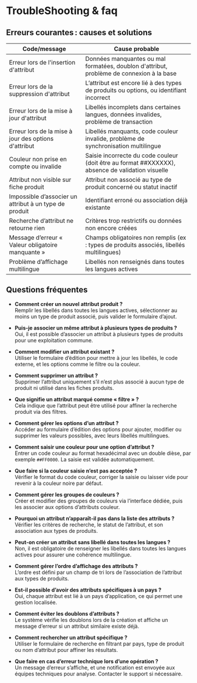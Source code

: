 # TroubleShooting & faq

## Erreurs courantes : causes et solutions

| Code/message                         | Cause probable                                                                                   |
|------------------------------------|------------------------------------------------------------------------------------------------|
| Erreur lors de l'insertion d'attribut | Données manquantes ou mal formatées, doublon d'attribut, problème de connexion à la base         |
| Erreur lors de la suppression d'attribut | L’attribut est encore lié à des types de produits ou options, ou identifiant incorrect           |
| Erreur lors de la mise à jour d'attribut | Libellés incomplets dans certaines langues, données invalides, problème de transaction          |
| Erreur lors de la mise à jour des options d'attribut | Libellés manquants, code couleur invalide, problème de synchronisation multilingue               |
| Couleur non prise en compte ou invalide | Saisie incorrecte du code couleur (doit être au format ##XXXXXX), absence de validation visuelle  |
| Attribut non visible sur fiche produit | Attribut non associé au type de produit concerné ou statut inactif                              |
| Impossible d’associer un attribut à un type de produit | Identifiant erroné ou association déjà existante                                                |
| Recherche d’attribut ne retourne rien | Critères trop restrictifs ou données non encore créées                                         |
| Message d’erreur « Valeur obligatoire manquante » | Champs obligatoires non remplis (ex : types de produits associés, libellés multilingues)        |
| Problème d’affichage multilingue | Libellés non renseignés dans toutes les langues actives                                         |

## Questions fréquentes

- **Comment créer un nouvel attribut produit ?**  
  Remplir les libellés dans toutes les langues actives, sélectionner au moins un type de produit associé, puis valider le formulaire d’ajout.

- **Puis-je associer un même attribut à plusieurs types de produits ?**  
  Oui, il est possible d’associer un attribut à plusieurs types de produits pour une exploitation commune.

- **Comment modifier un attribut existant ?**  
  Utiliser le formulaire d’édition pour mettre à jour les libellés, le code externe, et les options comme le filtre ou la couleur.

- **Comment supprimer un attribut ?**  
  Supprimer l’attribut uniquement s’il n’est plus associé à aucun type de produit ni utilisé dans les fiches produits.

- **Que signifie un attribut marqué comme « filtre » ?**  
  Cela indique que l’attribut peut être utilisé pour affiner la recherche produit via des filtres.

- **Comment gérer les options d’un attribut ?**  
  Accéder au formulaire d’édition des options pour ajouter, modifier ou supprimer les valeurs possibles, avec leurs libellés multilingues.

- **Comment saisir une couleur pour une option d’attribut ?**  
  Entrer un code couleur au format hexadécimal avec un double dièse, par exemple `##FF0000`. La saisie est validée automatiquement.

- **Que faire si la couleur saisie n’est pas acceptée ?**  
  Vérifier le format du code couleur, corriger la saisie ou laisser vide pour revenir à la couleur noire par défaut.

- **Comment gérer les groupes de couleurs ?**  
  Créer et modifier des groupes de couleurs via l’interface dédiée, puis les associer aux options d’attributs couleur.

- **Pourquoi un attribut n’apparaît-il pas dans la liste des attributs ?**  
  Vérifier les critères de recherche, le statut de l’attribut, et son association aux types de produits.

- **Peut-on créer un attribut sans libellé dans toutes les langues ?**  
  Non, il est obligatoire de renseigner les libellés dans toutes les langues actives pour assurer une cohérence multilingue.

- **Comment gérer l’ordre d’affichage des attributs ?**  
  L’ordre est défini par un champ de tri lors de l’association de l’attribut aux types de produits.

- **Est-il possible d’avoir des attributs spécifiques à un pays ?**  
  Oui, chaque attribut est lié à un pays d’application, ce qui permet une gestion localisée.

- **Comment éviter les doublons d’attributs ?**  
  Le système vérifie les doublons lors de la création et affiche un message d’erreur si un attribut similaire existe déjà.

- **Comment rechercher un attribut spécifique ?**  
  Utiliser le formulaire de recherche en filtrant par pays, type de produit ou nom d’attribut pour affiner les résultats.

- **Que faire en cas d’erreur technique lors d’une opération ?**  
  Un message d’erreur s’affiche, et une notification est envoyée aux équipes techniques pour analyse. Contacter le support si nécessaire.